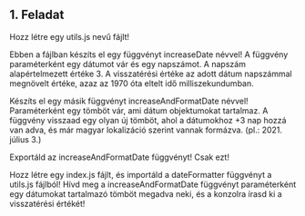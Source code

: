 ## 1. Feladat
Hozz létre egy utils.js nevű fájlt!

Ebben a fájlban készíts el egy függvényt increaseDate névvel!
A függvény paraméterként egy dátumot vár és egy napszámot. A napszám alapértelmezett értéke 3. A visszatérési értéke az adott dátum napszámmal megnövelt értéke, azaz az 1970 óta eltelt idő milliszekundumban.

Készíts el egy másik függvényt increaseAndFormatDate névvel! Paraméterként egy tömböt vár, ami dátum objektumokat tartalmaz.
A függvény visszaad egy olyan új tömböt, ahol a dátumokhoz +3 nap hozzá van adva, és már magyar lokalizáció szerint vannak formázva. (pl.: 2021. július 3.)

Exportáld az increaseAndFormatDate függvényt! Csak ezt!

Hozz létre egy index.js fájlt, és importáld a dateFormatter függvényt a utils.js fájlból!
Hívd meg a increaseAndFormatDate függvényt paraméterként egy dátumokat tartalmazó tömböt megadva neki, és a konzolra írasd ki a visszatérési értékét!